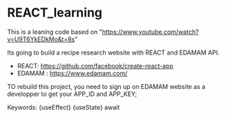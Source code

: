 # REACT_learning
This is a leaning code based on "https://www.youtube.com/watch?v=U9T6YkEDkMo&t=8s"

Its going to build a recipe research website with REACT and EDAMAM API. 
- REACT: https://github.com/facebook/create-react-app
- EDAMAM : https://www.edamam.com/

TO rebuild this project, you need to sign up on EDAMAM website as a developper to get your APP_ID and APP_KEY;

Keywords:
{useEffect}
{useState}
await
